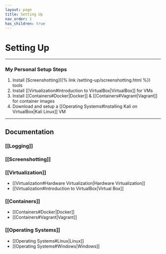```yaml
---
layout: page
title: Setting Up
nav_order: 1
has_children: true
---
```

# Setting Up
-----------------------------
### My Personal Setup Steps
1. Install [Screenshotting]({% link /setting-up/screenshotting.html %}) tools
2. Install [[Virtualization#Introduction to VirtualBox|VirtualBox]] for VMs
3. Install [[Containers#Docker|Docker]] & [[Containers#Vagrant|Vagrant]] for container images
4. Download and setup a [[Operating Systems#Installing Kali on VirtualBox|Kali Linux]] VM
-----------------------------
## Documentation
### [[Logging]]

### [[Screenshotting]]

### [[Virtualization]]
- [[Virtualization#Hardware Virtualization|Hardware Virtualization]]
- [[Virtualization#Introduction to VirtualBox|Virtual Box]]

### [[Containers]]
- [[Containers#Docker|Docker]]
- [[Containers#Vagrant|Vagrant]]

### [[Operating Systems]]
- [[Operating Systems#Linux|Linux]]
- [[Operating Systems#Windows|Windows]]

